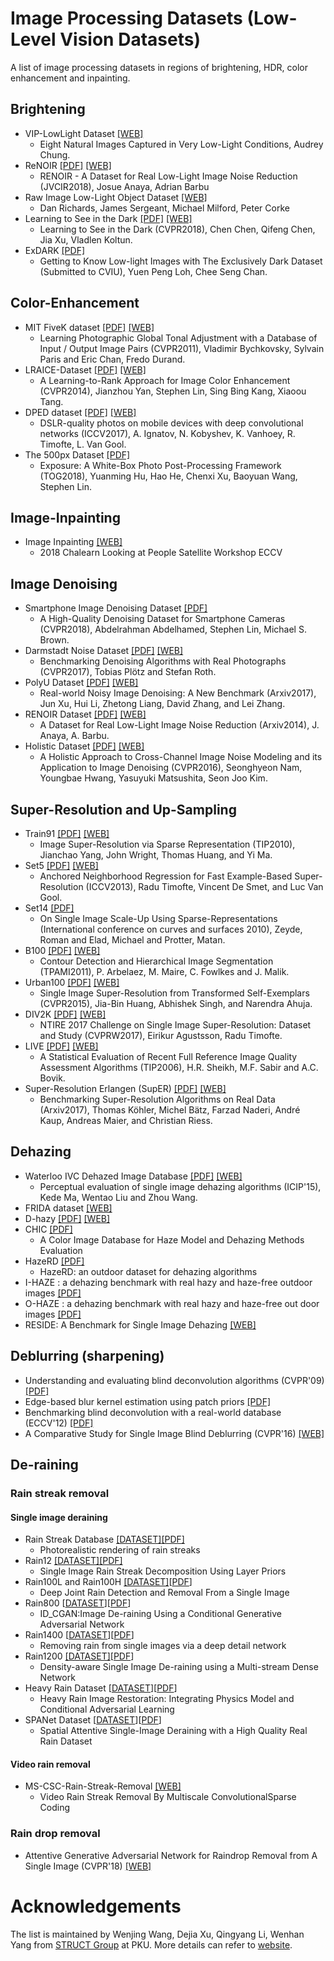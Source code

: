 # Image Processing Datasets (Low-Level Vision Datasets)

A list of image processing datasets in regions of brightening, HDR, color enhancement and inpainting.

## Brightening
 * VIP-LowLight Dataset [[WEB]](https://uwaterloo.ca/vision-image-processing-lab/research-demos/vip-lowlight-dataset)
   * Eight Natural Images Captured in Very Low-Light Conditions, Audrey Chung.
 * ReNOIR [[PDF]](https://arxiv.org/abs/1409.8230) [[WEB]](http://ani.stat.fsu.edu/~abarbu/Renoir.html)
   * RENOIR - A Dataset for Real Low-Light Image Noise Reduction (JVCIR2018), Josue Anaya, Adrian Barbu
 * Raw Image Low-Light Object Dataset [[WEB]](https://wiki.qut.edu.au/display/cyphy/Datasets)
   * Dan Richards, James Sergeant, Michael Milford, Peter Corke
 * Learning to See in the Dark [[PDF]](http://openaccess.thecvf.com/content_cvpr_2018/papers/Chen_Learning_to_See_CVPR_2018_paper.pdf) [[WEB]](http://vladlen.info/publications/learning-see-dark/)
   * Learning to See in the Dark (CVPR2018), Chen Chen, Qifeng Chen, Jia Xu, Vladlen Koltun.
 * ExDARK [[PDF]](https://arxiv.org/abs/1805.11227)
   * Getting to Know Low-light Images with The Exclusively Dark Dataset (Submitted to CVIU), Yuen Peng Loh, Chee Seng Chan.
   
## Color-Enhancement
 * MIT FiveK dataset [[PDF]](https://people.csail.mit.edu/sparis/publi/2011/cvpr_auto/Bychkovsky_11_Learning_Photo_Adjustment.pdf) [[WEB]](https://data.csail.mit.edu/graphics/fivek/)
   * Learning Photographic Global Tonal Adjustment with a Database of Input / Output Image Pairs (CVPR2011), Vladimir Bychkovsky, Sylvain Paris and Eric Chan, Fredo Durand.
 * LRAICE-Dataset [[PDF]](https://www.cv-foundation.org/openaccess/content_cvpr_2014/papers/Yan_A_Learning-to-Rank_Approach_2014_CVPR_paper.pdf) [[WEB]]() 
   * A Learning-to-Rank Approach for Image Color Enhancement (CVPR2014), Jianzhou Yan, Stephen Lin, Sing Bing Kang, Xiaoou Tang.
 * DPED dataset [[PDF]](https://arxiv.org/abs/1704.02470) [[WEB]](http://people.ee.ethz.ch/~ihnatova/)
   * DSLR-quality photos on mobile devices with deep convolutional networks (ICCV2017), A. Ignatov, N. Kobyshev, K. Vanhoey, R. Timofte, L. Van Gool.
 * The 500px Dataset [[PDF]](https://www.microsoft.com/en-us/research/uploads/prod/2018/01/Exposure.pdf) 
   * Exposure: A White-Box Photo Post-Processing Framework (TOG2018), Yuanming Hu, Hao He, Chenxi Xu, Baoyuan Wang, Stephen Lin.
   
## Image-Inpainting
 * Image Inpainting [[WEB]](http://chalearnlap.cvc.uab.es/dataset/30/description/)
   * 2018 Chalearn Looking at People Satellite Workshop ECCV

## Image Denoising
 * Smartphone Image Denoising Dataset [[PDF]](http://openaccess.thecvf.com/content_cvpr_2018/papers/Abdelhamed_A_High-Quality_Denoising_CVPR_2018_paper.pdf)
   * A High-Quality Denoising Dataset for Smartphone Cameras (CVPR2018), Abdelrahman Abdelhamed, Stephen Lin, Michael S. Brown.
 * Darmstadt Noise Dataset [[PDF]](https://download.visinf.tu-darmstadt.de/papers/2017-cvpr-ploetz-benchmarking_denoising_algorithms-preprint.pdf) [[WEB]](https://noise.visinf.tu-darmstadt.de/)
   * Benchmarking Denoising Algorithms with Real Photographs (CVPR2017), Tobias Plötz and Stefan Roth.
 * PolyU Dataset [[PDF]](https://arxiv.org/pdf/1804.02603.pdf) [[WEB]](https://github.com/csjunxu/PolyU-Real-World-Noisy-Images-Dataset)
   * Real-world Noisy Image Denoising: A New Benchmark (Arxiv2017), Jun Xu, Hui Li, Zhetong Liang, David Zhang, and Lei Zhang.
 * RENOIR Dataset [[PDF]](https://arxiv.org/pdf/1409.8230.pdf) [[WEB]](http://ani.stat.fsu.edu/~abarbu/Renoir.html)
   * A Dataset for Real Low-Light Image Noise Reduction (Arxiv2014), J. Anaya, A. Barbu. 
 * Holistic Dataset [[PDF]](http://snam.ml/assets/ccnoise_cvpr16/ccnoise_cvpr16.pdf) [[WEB]](http://snam.ml/research/ccnoise)
   * A Holistic Approach to Cross-Channel Image Noise Modeling and its Application to Image Denoising (CVPR2016), Seonghyeon Nam, Youngbae Hwang, Yasuyuki Matsushita, Seon Joo Kim.
   
## Super-Resolution and Up-Sampling
 * Train91 [[PDF]](http://www.columbia.edu/~jw2966/papers/YWHM10-TIP.pdf) [[WEB]](http://www.ifp.illinois.edu/~jyang29/ScSR.htm)
   * Image Super-Resolution via Sparse Representation (TIP2010), Jianchao Yang, John Wright, Thomas Huang, and Yi Ma.
 * Set5 [[PDF]](http://www.vision.ee.ethz.ch/~timofter/publications/Timofte-ICCV-2013.pdf) [[WEB]](http://www.vision.ee.ethz.ch/~timofter/ICCV2013_ID1774_SUPPLEMENTARY/index.html)
   * Anchored Neighborhood Regression for Fast Example-Based Super-Resolution (ICCV2013), Radu Timofte, Vincent De Smet, and Luc Van Gool.
 * Set14 [[PDF]](http://www.cs.technion.ac.il/~elad/publications/conferences/2010/ImageScaleUp_LNCS.pdf)
   * On Single Image Scale-Up Using Sparse-Representations (International conference on curves and surfaces 2010), Zeyde, Roman and Elad, Michael and Protter, Matan.
 * B100 [[PDF]](https://www2.eecs.berkeley.edu/Research/Projects/CS/vision/grouping/papers/amfm_pami2010.pdf) [[WEB]](https://www2.eecs.berkeley.edu/Research/Projects/CS/vision/grouping/resources.html)
   * Contour Detection and Hierarchical Image Segmentation (TPAMI2011), P. Arbelaez, M. Maire, C. Fowlkes and J. Malik.
 * Urban100 [[PDF]](https://uofi.box.com/shared/static/8llt4ijgc39n3t7ftllx7fpaaqi3yau0.pdf) [[WEB]](https://sites.google.com/site/jbhuang0604/publications/struct_sr)
   * Single Image Super-Resolution from Transformed Self-Exemplars (CVPR2015), Jia-Bin Huang, Abhishek Singh, and Narendra Ahuja.
 * DIV2K [[PDF]](https://ieeexplore.ieee.org/stamp/stamp.jsp?tp=&arnumber=8014884) [[WEB]](https://data.vision.ee.ethz.ch/cvl/DIV2K/)
   * NTIRE 2017 Challenge on Single Image Super-Resolution: Dataset and Study (CVPRW2017), Eirikur Agustsson, Radu Timofte.
 * LIVE [[PDF]](https://ieeexplore.ieee.org/document/1709988) [[WEB]](http://live.ece.utexas.edu/research/quality/subjective.htm)
   * A Statistical Evaluation of Recent Full Reference Image Quality Assessment Algorithms (TIP2006), H.R. Sheikh, M.F. Sabir and A.C. Bovik.
 * Super-Resolution Erlangen (SupER) [[PDF]](https://arxiv.org/pdf/1709.04881.pdf) [[WEB]](https://superresolution.tf.fau.de/)
   * Benchmarking Super-Resolution Algorithms on Real Data (Arxiv2017), Thomas Köhler, Michel Bätz, Farzad Naderi, André Kaup, Andreas Maier, and Christian Riess.     

## Dehazing
 * Waterloo IVC Dehazed Image Database [[PDF]](http://ieeexplore.ieee.org/document/7351475/) [[WEB]](http://ivc.uwaterloo.ca/database/Dehaze/Dehaze-Database.php)
   * Perceptual evaluation of single image dehazing algorithms (ICIP'15), Kede Ma, Wentao Liu and Zhou Wang.
 * FRIDA dataset [[WEB]](http://perso.lcpc.fr/tarel.jean-philippe/bdd/frida.html)
 * D-hazy [[PDF]](http://www.meo.etc.upt.ro/AncutiProjectPages/D_Hazzy_ICIP2016/D_HAZY_ICIP2016.pdf) [[WEB]](http://www.meo.etc.upt.ro/AncutiProjectPages/D_Hazzy_ICIP2016/)
 * CHIC [[PDF]](https://link.springer.com/chapter/10.1007/978-3-319-33618-3_12)
   * A Color Image Database for Haze Model and Dehazing Methods Evaluation
 * HazeRD [[PDF]](https://ieee-dataport.org/documents/hazerd-outdoor-dataset-dehazing-algorithms)
   * HazeRD: an outdoor dataset for dehazing algorithms
 * I-HAZE : a dehazing benchmark with real hazy and haze-free outdoor images [[PDF]](https://arxiv.org/abs/1804.05091)
 * O-HAZE : a dehazing benchmark with real hazy and haze-free out
 door images [[PDF]](https://arxiv.org/abs/1804.05101)
 * RESIDE: A Benchmark for Single Image Dehazing [[WEB]](https://sites.google.com/view/reside-dehaze-datasets)

## Deblurring (sharpening)
 * Understanding and evaluating blind deconvolution algorithms (CVPR'09) [[PDF]](https://ieeexplore.ieee.org/document/5206815)
 * Edge-based blur kernel estimation using patch priors [[PDF]](https://ieeexplore.ieee.org/document/6528301/)
 * Benchmarking blind deconvolution with a real-world database (ECCV'12) [[PDF]](http://citeseerx.ist.psu.edu/viewdoc/download?doi=10.1.1.379.1398&rep=rep1&type=pdf)
 * A Comparative Study for Single Image Blind Deblurring (CVPR'16) [[WEB]](http://vllab.ucmerced.edu/wlai24/cvpr16_deblur_study/)

## De-raining

### Rain streak removal
#### Single image deraining
 * Rain Streak Database  [[DATASET]](http://www1.cs.columbia.edu/CAVE/projects/rain_ren/rain_ren.php)[[PDF]](http://www1.cs.columbia.edu/CAVE/publications/pdfs/Garg_TOG06.pdf)
   * Photorealistic rendering of rain streaks
 * Rain12 [[DATASET]](http://yu-li.github.io/paper/li_cvpr16_rain.zip)[[PDF]](https://ieeexplore.ieee.org/abstract/document/7934436/)
   * Single Image Rain Streak Decomposition Using Layer Priors
 * Rain100L and Rain100H [[DATASET]](http://www.icst.pku.edu.cn/struct/Projects/joint_rain_removal.html)[[PDF](https://ieeexplore.ieee.org/document/8099666)]
   * Deep Joint Rain Detection and Removal From a Single Image
 * Rain800 [[DATASET](https://github.com/hezhangsprinter/ID-CGAN)][[PDF](https://arxiv.org/abs/1701.05957)]
   * ID_CGAN:Image De-raining Using a Conditional Generative Adversarial Network
 * Rain1400 [[DATASET](https://xueyangfu.github.io/projects/cvpr2017.html)][[PDF](http://openaccess.thecvf.com/content_cvpr_2017/papers/Fu_Removing_Rain_From_CVPR_2017_paper.pdf)]
   * Removing rain from single images via a deep detail network
 * Rain1200 [[DATASET]](https://github.com/hezhangsprinter/DID-MDN)[[PDF](https://arxiv.org/abs/1802.07412)]
   * Density-aware Single Image De-raining using a Multi-stream Dense Network
 * Heavy Rain Dataset [[DATASET](https://drive.google.com/file/d/1rFpW_coyxidYLK8vrcfViJLDd-BcSn4B/view)][[PDF](http://export.arxiv.org/pdf/1904.05050)]
   * Heavy Rain Image Restoration: Integrating Physics Model and Conditional Adversarial Learning
 * SPANet Dataset [[DATASET](https://stevewongv.github.io/derain-project.html)][[PDF](https://arxiv.org/pdf/1904.01538.pdf)]
   * Spatial Attentive Single-Image Deraining with a High Quality Real Rain Dataset

#### Video rain removal
* MS-CSC-Rain-Streak-Removal [[WEB]](https://github.com/MinghanLi/MS-CSC-Rain-Streak-Removal)
   * Video Rain Streak Removal By Multiscale ConvolutionalSparse Coding

### Rain drop removal

* Attentive Generative Adversarial Network for Raindrop Removal from A Single Image (CVPR'18) [[WEB]](https://rui1996.github.io/raindrop/raindrop_removal.html)

# Acknowledgements

The list is maintained by Wenjing Wang, Dejia Xu, Qingyang Li, Wenhan Yang from [STRUCT Group](http://www.icst.pku.edu.cn/struct/struct.html) at PKU. More details can refer to [website](https://github.com/daooshee/Image-Processing-Datasets/blob/master/README.md).
